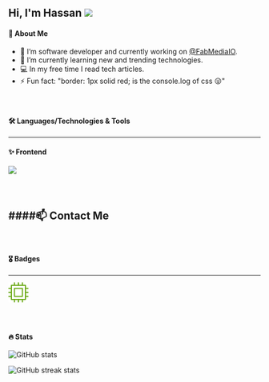 <h2>Hi, I'm Hassan <img src="https://github.com/TheDudeThatCode/TheDudeThatCode/raw/master/Assets/Hi.gif"  height="30" />
</h2>

#### 🚀 About Me

- 🔭 I’m software developer and currently working on [@FabMediaIO](https://github.com/FabMediaIO "@FabMediaIO").
- 🌱 I’m currently learning new and trending technologies.
- 💻 In my free time I read tech articles.
- ⚡ Fun fact: "border: 1px solid red; is the console.log of css 😜"

#### &nbsp;

#### 🛠️ Languages/Technologies & Tools
----

#### ✨ Frontend


<img src="https://cdn.jsdelivr.net/gh/devicons/devicon/icons/html5/html5-original-wordmark.svg" height="25" />


#### &nbsp;

####📫 Contact Me
----

#### &nbsp;

#### 🎖️ Badges
----

<a href='https://docs.github.com/en/developers'><img src='https://raw.githubusercontent.com/acervenky/animated-github-badges/master/assets/devbadge.gif' width='40' height='40'></a>

#### &nbsp;

#### 🔥 Stats
![GitHub stats](https://github-readme-stats.vercel.app/api?username=hassankhan-wise&show_icons=true)

![GitHub streak stats](https://github-readme-streak-stats.herokuapp.com/?user=hassankhan-wise)
